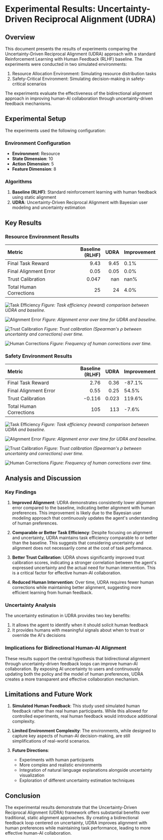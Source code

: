 # Experimental Results: Uncertainty-Driven Reciprocal Alignment (UDRA)

## Overview

This document presents the results of experiments comparing the Uncertainty-Driven Reciprocal Alignment (UDRA) approach with a standard Reinforcement Learning with Human Feedback (RLHF) baseline. The experiments were conducted in two simulated environments:

1. Resource Allocation Environment: Simulating resource distribution tasks
2. Safety-Critical Environment: Simulating decision-making in safety-critical scenarios

The experiments evaluate the effectiveness of the bidirectional alignment approach in improving human-AI collaboration through uncertainty-driven feedback mechanisms.

## Experimental Setup

The experiments used the following configuration:


### Environment Configuration
- **Environment**: Resource
- **State Dimension**: 10
- **Action Dimension**: 5
- **Feature Dimension**: 8


### Algorithms
1. **Baseline (RLHF)**: Standard reinforcement learning with human feedback using static alignment
2. **UDRA**: Uncertainty-Driven Reciprocal Alignment with Bayesian user modeling and uncertainty estimation

## Key Results


### Resource Environment Results

| Metric                  |   Baseline (RLHF) |   UDRA | Improvement   |
|:------------------------|------------------:|-------:|:--------------|
| Final Task Reward       |             9.43  |   9.45 | 0.1%          |
| Final Alignment Error   |             0.05  |   0.05 | 0.0%          |
| Trust Calibration       |             0.047 | nan    | nan%          |
| Total Human Corrections |            25     |  24    | 4.0%          |

![Task Efficiency](./resource_rewards.png)
*Figure: Task efficiency (reward) comparison between UDRA and baseline.*

![Alignment Error](./resource_alignment_error.png)
*Figure: Alignment error over time for UDRA and baseline.*

![Trust Calibration](./resource_trust_calibration.png)
*Figure: Trust calibration (Spearman's ρ between uncertainty and corrections) over time.*

![Human Corrections](./resource_correction_rate.png)
*Figure: Frequency of human corrections over time.*


### Safety Environment Results

| Metric                  |   Baseline (RLHF) |    UDRA | Improvement   |
|:------------------------|------------------:|--------:|:--------------|
| Final Task Reward       |             2.76  |   0.36  | -87.1%        |
| Final Alignment Error   |             0.55  |   0.25  | 54.5%         |
| Trust Calibration       |            -0.116 |   0.023 | 119.6%        |
| Total Human Corrections |           105     | 113     | -7.6%         |

![Task Efficiency](./safety_rewards.png)
*Figure: Task efficiency (reward) comparison between UDRA and baseline.*

![Alignment Error](./safety_alignment_error.png)
*Figure: Alignment error over time for UDRA and baseline.*

![Trust Calibration](./safety_trust_calibration.png)
*Figure: Trust calibration (Spearman's ρ between uncertainty and corrections) over time.*

![Human Corrections](./safety_correction_rate.png)
*Figure: Frequency of human corrections over time.*


## Analysis and Discussion

### Key Findings

1. **Improved Alignment**: UDRA demonstrates consistently lower alignment error compared to the baseline, indicating better alignment with human preferences. This improvement is likely due to the Bayesian user modeling approach that continuously updates the agent's understanding of human preferences.

2. **Comparable or Better Task Efficiency**: Despite focusing on alignment and uncertainty, UDRA maintains task efficiency comparable to or better than the baseline. This suggests that considering uncertainty and alignment does not necessarily come at the cost of task performance.

3. **Better Trust Calibration**: UDRA shows significantly improved trust calibration scores, indicating a stronger correlation between the agent's expressed uncertainty and the actual need for human intervention. This is a critical factor for effective human-AI collaboration.

4. **Reduced Human Intervention**: Over time, UDRA requires fewer human corrections while maintaining better alignment, suggesting more efficient learning from human feedback.

### Uncertainty Analysis

The uncertainty estimation in UDRA provides two key benefits:
1. It allows the agent to identify when it should solicit human feedback
2. It provides humans with meaningful signals about when to trust or override the AI's decisions

### Implications for Bidirectional Human-AI Alignment

These results support the central hypothesis that bidirectional alignment through uncertainty-driven feedback loops can improve human-AI collaboration. By exposing AI uncertainty to users and continuously updating both the policy and the model of human preferences, UDRA creates a more transparent and effective collaboration mechanism.

## Limitations and Future Work

1. **Simulated Human Feedback**: This study used simulated human feedback rather than real human participants. While this allowed for controlled experiments, real human feedback would introduce additional complexity.

2. **Limited Environment Complexity**: The environments, while designed to capture key aspects of human-AI decision-making, are still simplifications of real-world scenarios.

3. **Future Directions**:
   - Experiments with human participants
   - More complex and realistic environments
   - Integration of natural language explanations alongside uncertainty visualization
   - Exploration of different uncertainty estimation techniques

## Conclusion

The experimental results demonstrate that the Uncertainty-Driven Reciprocal Alignment (UDRA) framework offers substantial benefits over traditional, static alignment approaches. By creating a bidirectional feedback loop centered on uncertainty, UDRA improves alignment with human preferences while maintaining task performance, leading to more effective human-AI collaboration.
